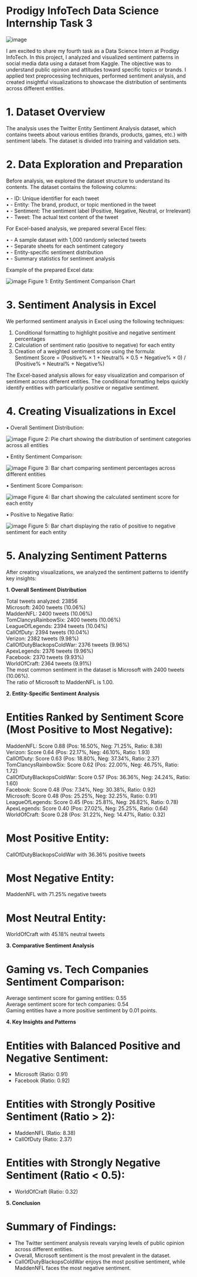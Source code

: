 # Prodigy InfoTech Data Science Internship Task 3


![image](https://github.com/user-attachments/assets/06c4385d-a04a-431c-a976-635da5bcaf5a)

I am excited to share my fourth task as a Data Science Intern at Prodigy InfoTech. In this project, I analyzed and visualized sentiment patterns in social media data using a dataset from Kaggle. The objective was to understand public opinion and attitudes toward specific topics or brands. I applied text preprocessing techniques, performed sentiment analysis, and created insightful visualizations to showcase the distribution of sentiments across different entities.

# 1. Dataset Overview

The analysis uses the Twitter Entity Sentiment Analysis dataset, which contains tweets about various entities (brands, products, games, etc.) with sentiment labels. The dataset is divided into training and validation sets.

# 2. Data Exploration and Preparation

Before analysis, we explored the dataset structure to understand its contents. The dataset contains the following columns:
  
•	- ID: Unique identifier for each tweet  
•	- Entity: The brand, product, or topic mentioned in the tweet  
•	- Sentiment: The sentiment label (Positive, Negative, Neutral, or Irrelevant)  
•	- Tweet: The actual text content of the tweet  

For Excel-based analysis, we prepared several Excel files:

•	- A sample dataset with 1,000 randomly selected tweets  
•	- Separate sheets for each sentiment category  
•	- Entity-specific sentiment distribution  
•	- Summary statistics for sentiment analysis  
  
Example of the prepared Excel data:  
  
![image](https://github.com/user-attachments/assets/86dbb976-2fb9-44f2-832c-2dafa0980e3e)
Figure 1: Entity Sentiment Comparison Chart


# 3. Sentiment Analysis in Excel

We performed sentiment analysis in Excel using the following techniques:

1.	Conditional formatting to highlight positive and negative sentiment percentages  
2.	Calculation of sentiment ratio (positive to negative) for each entity  
3.	Creation of a weighted sentiment score using the formula:  
   Sentiment Score = (Positive% × 1 + Neutral% × 0.5 + Negative% × 0) / (Positive% + Neutral% + Negative%)
  	
The Excel-based analysis allows for easy visualization and comparison of sentiment across different entities. The conditional formatting helps quickly identify entities with particularly positive or negative sentiment.  

# 4. Creating Visualizations in Excel

•	Overall Sentiment Distribution:

![image](https://github.com/user-attachments/assets/5c3d5a47-2bb3-42d9-9078-06afc0002a3a)
Figure 2: Pie chart showing the distribution of sentiment categories across all entities

•	Entity Sentiment Comparison:

![image](https://github.com/user-attachments/assets/c8a4f12e-ad21-459e-a46c-9ceb70ca421d)
Figure 3: Bar chart comparing sentiment percentages across different entities

•	Sentiment Score Comparison:

![image](https://github.com/user-attachments/assets/7fc8a982-368e-4186-bf85-b03e2e242646)
Figure 4: Bar chart showing the calculated sentiment score for each entity

•	Positive to Negative Ratio:


![image](https://github.com/user-attachments/assets/f29ac41d-ac7e-4845-bc8c-fcfeda012788)
Figure 5: Bar chart displaying the ratio of positive to negative sentiment for each entity

# 5. Analyzing Sentiment Patterns
After creating visualizations, we analyzed the sentiment patterns to identify key insights:

**1. Overall Sentiment Distribution**

Total tweets analyzed: 23856  
Microsoft: 2400 tweets (10.06%)  
MaddenNFL: 2400 tweets (10.06%)  
TomClancysRainbowSix: 2400 tweets (10.06%)  
LeagueOfLegends: 2394 tweets (10.04%)  
CallOfDuty: 2394 tweets (10.04%)  
Verizon: 2382 tweets (9.98%)  
CallOfDutyBlackopsColdWar: 2376 tweets (9.96%)  
ApexLegends: 2376 tweets (9.96%)  
Facebook: 2370 tweets (9.93%)  
WorldOfCraft: 2364 tweets (9.91%)  
The most common sentiment in the dataset is Microsoft with 2400 tweets (10.06%).  
The ratio of Microsoft to MaddenNFL is 1.00.  


**2. Entity-Specific Sentiment Analysis**

# Entities Ranked by Sentiment Score (Most Positive to Most Negative):

MaddenNFL: Score 0.88 (Pos: 16.50%, Neg: 71.25%, Ratio: 8.38)  
Verizon: Score 0.64 (Pos: 22.17%, Neg: 46.10%, Ratio: 1.93)  
CallOfDuty: Score 0.63 (Pos: 18.80%, Neg: 37.34%, Ratio: 2.37)  
TomClancysRainbowSix: Score 0.62 (Pos: 22.00%, Neg: 46.75%, Ratio: 1.72)  
CallOfDutyBlackopsColdWar: Score 0.57 (Pos: 36.36%, Neg: 24.24%, Ratio: 1.60)  
Facebook: Score 0.48 (Pos: 7.34%, Neg: 30.38%, Ratio: 0.92)    
Microsoft: Score 0.48 (Pos: 25.25%, Neg: 32.25%, Ratio: 0.91)  
LeagueOfLegends: Score 0.45 (Pos: 25.81%, Neg: 26.82%, Ratio: 0.78)  
ApexLegends: Score 0.40 (Pos: 27.02%, Neg: 25.25%, Ratio: 0.64)  
WorldOfCraft: Score 0.28 (Pos: 31.22%, Neg: 14.47%, Ratio: 0.32)  

# Most Positive Entity:  
CallOfDutyBlackopsColdWar with 36.36% positive tweets  

# Most Negative Entity:  
MaddenNFL with 71.25% negative tweets  

# Most Neutral Entity:  
WorldOfCraft with 45.18% neutral tweets  

**3. Comparative Sentiment Analysis**

# Gaming vs. Tech Companies Sentiment Comparison:  
Average sentiment score for gaming entities: 0.55    
Average sentiment score for tech companies: 0.54  
Gaming entities have a more positive sentiment by 0.01 points.

**4. Key Insights and Patterns**

# Entities with Balanced Positive and Negative Sentiment:  
- Microsoft (Ratio: 0.91)  
- Facebook (Ratio: 0.92)
  
# Entities with Strongly Positive Sentiment (Ratio > 2):  
- MaddenNFL (Ratio: 8.38)  
- CallOfDuty (Ratio: 2.37)
  
# Entities with Strongly Negative Sentiment (Ratio < 0.5):  
- WorldOfCraft (Ratio: 0.32)
  
**5. Conclusion**

# Summary of Findings:  
- The Twitter sentiment analysis reveals varying levels of public opinion across different entities.  
- Overall, Microsoft sentiment is the most prevalent in the dataset.  
- CallOfDutyBlackopsColdWar enjoys the most positive sentiment, while MaddenNFL faces the most negative sentiment.
  


